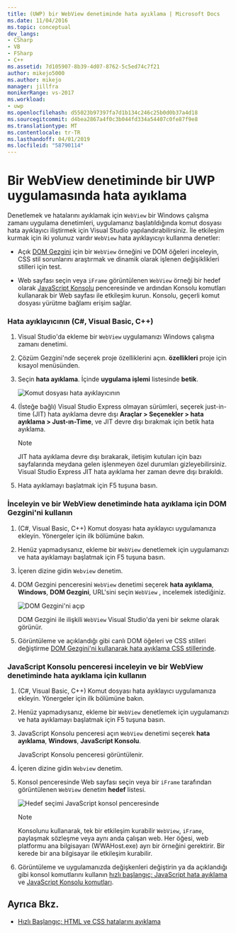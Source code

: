 ```yaml
---
title: (UWP) bir WebView denetiminde hata ayıklama | Microsoft Docs
ms.date: 11/04/2016
ms.topic: conceptual
dev_langs:
- CSharp
- VB
- FSharp
- C++
ms.assetid: 7d105907-8b39-4d07-8762-5c5ed74c7f21
author: mikejo5000
ms.author: mikejo
manager: jillfra
monikerRange: vs-2017
ms.workload:
- uwp
ms.openlocfilehash: d55023b97397fa7d1b134c246c25b0d0b37a4d18
ms.sourcegitcommit: d4bea2867a4f0c3b044fd334a54407c0fe87f9e8
ms.translationtype: MT
ms.contentlocale: tr-TR
ms.lasthandoff: 04/01/2019
ms.locfileid: "58790114"
---
```

# <a name="debug-a-webview-control-in-a-uwp-app"></a>Bir WebView denetiminde bir UWP uygulamasında hata ayıklama

 Denetlemek ve hatalarını ayıklamak için `WebView` bir Windows çalışma zamanı uygulama denetimleri, uygulamanız başlatıldığında komut dosyası hata ayıklayıcı iliştirmek için Visual Studio yapılandırabilirsiniz. İle etkileşim kurmak için iki yolunuz vardır `WebView` hata ayıklayıcıyı kullanma denetler:

-   Açık [DOM Gezgini](../debugger/quickstart-debug-html-and-css.md) için bir `WebView` örneğini ve DOM öğeleri inceleyin, CSS stil sorunlarını araştırmak ve dinamik olarak işlenen değişiklikleri stilleri için test.

-   Web sayfası seçin veya `iFrame` görüntülenen `WebView` örneği bir hedef olarak [JavaScript Konsolu](../debugger/javascript-console-commands.md) penceresinde ve ardından Konsolu komutları kullanarak bir Web sayfası ile etkileşim kurun. Konsolu, geçerli komut dosyası yürütme bağlamı erişim sağlar.

### <a name="attach-the-debugger-c-visual-basic-c"></a>Hata ayıklayıcının (C#, Visual Basic, C++)

1.  Visual Studio'da ekleme bir `WebView` uygulamanızı Windows çalışma zamanı denetimi.

2.  Çözüm Gezgini'nde seçerek proje özelliklerini açın. **özellikleri** proje için kısayol menüsünden.

3.  Seçin **hata ayıklama**. İçinde **uygulama işlemi** listesinde **betik**.

     ![Komut dosyası hata ayıklayıcının](../debugger/media/js_dom_webview_script_debugger.png "JS_DOM_WebView_Script_Debugger")

4.  (İsteğe bağlı) Visual Studio Express olmayan sürümleri, seçerek just-in-time (JIT) hata ayıklama devre dışı **Araçlar > Seçenekler > hata ayıklama > Just-ın-Time**, ve JIT devre dışı bırakmak için betik hata ayıklama.

    > [!NOTE]
    >  JIT hata ayıklama devre dışı bırakarak, iletişim kutuları için bazı sayfalarında meydana gelen işlenmeyen özel durumları gizleyebilirsiniz. Visual Studio Express JIT hata ayıklama her zaman devre dışı bırakıldı.

5.  Hata ayıklamayı başlatmak için F5 tuşuna basın.

### <a name="use-the-dom-explorer-to-inspect-and-debug-a-webview-control"></a>İnceleyin ve bir WebView denetiminde hata ayıklama için DOM Gezgini'ni kullanın

1.  (C#, Visual Basic, C++) Komut dosyası hata ayıklayıcı uygulamanıza ekleyin. Yönergeler için ilk bölümüne bakın.

2.  Henüz yapmadıysanız, ekleme bir `WebView` denetlemek için uygulamanızı ve hata ayıklamayı başlatmak için F5 tuşuna basın.

3.  İçeren dizine gidin `Webview` denetim.

4.  DOM Gezgini penceresini `WebView` denetimi seçerek **hata ayıklama**, **Windows**, **DOM Gezgini**, URL'sini seçin `WebView` , incelemek istediğiniz.

     ![DOM Gezgini'ni açıp](../debugger/media/js_dom_webview.png "JS_DOM_WebView")

     DOM Gezgini ile ilişkili `WebView` Visual Studio'da yeni bir sekme olarak görünür.

5.  Görüntüleme ve açıklandığı gibi canlı DOM öğeleri ve CSS stilleri değiştirme [DOM Gezgini'ni kullanarak hata ayıklama CSS stillerinde](/visualstudio/debugger/quickstart-debug-html-and-css).

### <a name="use-the-javascript-console-window-to-inspect-and-debug-a-webview-control"></a>JavaScript Konsolu penceresi inceleyin ve bir WebView denetiminde hata ayıklama için kullanın

1.  (C#, Visual Basic, C++) Komut dosyası hata ayıklayıcı uygulamanıza ekleyin. Yönergeler için ilk bölümüne bakın.

2.  Henüz yapmadıysanız, ekleme bir `WebView` denetlemek için uygulamanızı ve hata ayıklamayı başlatmak için F5 tuşuna basın.

3.  JavaScript Konsolu penceresi açın `WebView` denetimi seçerek **hata ayıklama**, **Windows**, **JavaScript Konsolu**.

     JavaScript Konsolu penceresi görüntülenir.

4.  İçeren dizine gidin `Webview` denetim.

5.  Konsol penceresinde Web sayfası seçin veya bir `iFrame` tarafından görüntülenen `WebView` denetim **hedef** listesi.

     ![Hedef seçimi JavaScript konsol penceresinde](../debugger/media/js_console_target.png "JS_Console_Target")

    > [!NOTE]
    >  Konsolunu kullanarak, tek bir etkileşim kurabilir `WebView`, `iFrame`, paylaşmak sözleşme veya aynı anda çalışan web. Her öğesi, web platformu ana bilgisayarı (WWAHost.exe) ayrı bir örneğini gerektirir. Bir kerede bir ana bilgisayar ile etkileşim kurabilir.

6.  Görüntüleme ve uygulamanızda değişkenleri değiştirin ya da açıklandığı gibi konsol komutlarını kullanın [hızlı başlangıç: JavaScript hata ayıklama](../debugger/quickstart-debug-javascript-using-the-console.md) ve [JavaScript Konsolu komutları](../debugger/javascript-console-commands.md).

## <a name="see-also"></a>Ayrıca Bkz.

- [Hızlı Başlangıç: HTML ve CSS hatalarını ayıklama](../debugger/quickstart-debug-html-and-css.md)